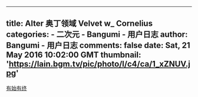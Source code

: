 
---
title: Alter 奥丁领域 Velvet w_ Cornelius
categories: 
    - 二次元
    - Bangumi - 用户日志
author: Bangumi - 用户日志
comments: false
date: Sat, 21 May 2016 10:02:00 GMT
thumbnail: 'https://lain.bgm.tv/pic/photo/l/c4/ca/1_xZNUV.jpg'
---

<div>   
<a href="https://bgm.tv/blog/863" target="_blank" rel="nofollow external noopener" class="l">有始有终</a><br>
<br>
<img src="https://lain.bgm.tv/pic/photo/l/c4/ca/1_xZNUV.jpg" class="code" alt referrerpolicy="no-referrer"><br>
<br>
<img src="https://lain.bgm.tv/pic/photo/l/c4/ca/1_r0g4B.jpg" class="code" alt referrerpolicy="no-referrer"><br>
<br>
<img src="https://lain.bgm.tv/pic/photo/l/c4/ca/1_iR44C.jpg" class="code" alt referrerpolicy="no-referrer"><br>
<br>
<img src="https://lain.bgm.tv/pic/photo/l/c4/ca/1_06qoS.jpg" class="code" alt referrerpolicy="no-referrer"><br>
<br>
<img src="https://lain.bgm.tv/pic/photo/l/c4/ca/1_fHRAF.jpg" class="code" alt referrerpolicy="no-referrer"><br>
<br>
<img src="https://lain.bgm.tv/pic/photo/l/c4/ca/1_vs7Wv.jpg" class="code" alt referrerpolicy="no-referrer"><br>
<br>
<img src="https://lain.bgm.tv/pic/photo/l/c4/ca/1_119hA.jpg" class="code" alt referrerpolicy="no-referrer"><br>
<br>
<img src="https://lain.bgm.tv/pic/photo/l/c4/ca/1_rRA3K.jpg" class="code" alt referrerpolicy="no-referrer"><br>
<br>
<img src="https://lain.bgm.tv/pic/photo/l/c4/ca/1_LemmD.jpg" class="code" alt referrerpolicy="no-referrer"><br>
  
</div>
            